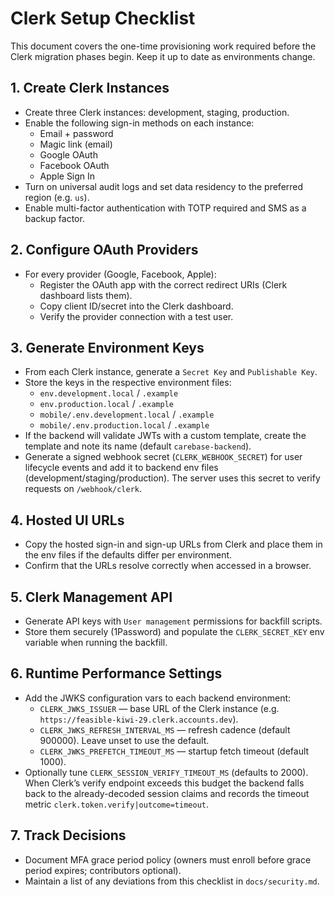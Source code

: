 # Clerk Setup Checklist

This document covers the one-time provisioning work required before the Clerk migration phases begin. Keep it up to date as environments change.

## 1. Create Clerk Instances
- Create three Clerk instances: development, staging, production.
- Enable the following sign-in methods on each instance:
  - Email + password
  - Magic link (email)
  - Google OAuth
  - Facebook OAuth
  - Apple Sign In
- Turn on universal audit logs and set data residency to the preferred region (e.g. `us`).
- Enable multi-factor authentication with TOTP required and SMS as a backup factor.

## 2. Configure OAuth Providers
- For every provider (Google, Facebook, Apple):
  - Register the OAuth app with the correct redirect URIs (Clerk dashboard lists them).
  - Copy client ID/secret into the Clerk dashboard.
  - Verify the provider connection with a test user.

## 3. Generate Environment Keys
- From each Clerk instance, generate a `Secret Key` and `Publishable Key`.
- Store the keys in the respective environment files:
  - `env.development.local` / `.example`
  - `env.production.local` / `.example`
  - `mobile/.env.development.local` / `.example`
  - `mobile/.env.production.local` / `.example`
- If the backend will validate JWTs with a custom template, create the template and note its name (default `carebase-backend`).
- Generate a signed webhook secret (`CLERK_WEBHOOK_SECRET`) for user lifecycle events and add it to backend env files (development/staging/production). The server uses this secret to verify requests on `/webhook/clerk`.

## 4. Hosted UI URLs
- Copy the hosted sign-in and sign-up URLs from Clerk and place them in the env files if the defaults differ per environment.
- Confirm that the URLs resolve correctly when accessed in a browser.

## 5. Clerk Management API
- Generate API keys with `User management` permissions for backfill scripts.
- Store them securely (1Password) and populate the `CLERK_SECRET_KEY` env variable when running the backfill.

## 6. Runtime Performance Settings
- Add the JWKS configuration vars to each backend environment:
  - `CLERK_JWKS_ISSUER` — base URL of the Clerk instance (e.g. `https://feasible-kiwi-29.clerk.accounts.dev`).
  - `CLERK_JWKS_REFRESH_INTERVAL_MS` — refresh cadence (default 900000). Leave unset to use the default.
  - `CLERK_JWKS_PREFETCH_TIMEOUT_MS` — startup fetch timeout (default 1000).
- Optionally tune `CLERK_SESSION_VERIFY_TIMEOUT_MS` (defaults to 2000). When Clerk’s verify endpoint exceeds this budget the backend falls back to the already-decoded session claims and records the timeout metric `clerk.token.verify|outcome=timeout`.

## 7. Track Decisions
- Document MFA grace period policy (owners must enroll before grace period expires; contributors optional).
- Maintain a list of any deviations from this checklist in `docs/security.md`.
